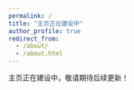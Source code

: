 ```yaml
---
permalink: /
title: "主页正在建设中"
author_profile: true
redirect_from: 
  - /about/
  - /about.html
---
```


主页正在建设中，敬请期待后续更新！